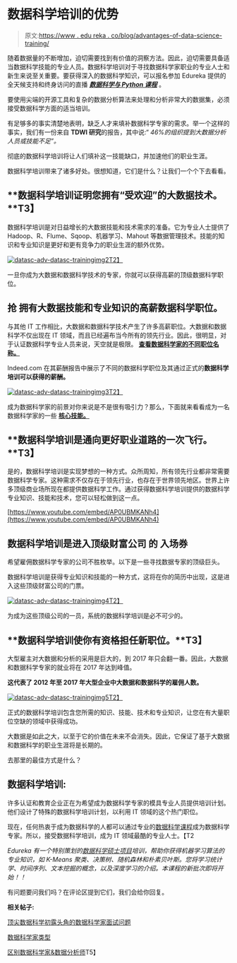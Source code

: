 # 数据科学培训的优势

> 原文:[https://www . edu reka . co/blog/advantages-of-data-science-training/](https://www.edureka.co/blog/advantages-of-data-science-training/)

随着数据量的不断增加，迫切需要找到有价值的洞察方法。因此，迫切需要具备适当数据科学技能的专业人员。数据科学培训对于寻找数据科学家职业的专业人士和新生来说至关重要。要获得深入的数据科学知识，可以报名参加 Edureka 提供的全天候支持和终身访问的直播 [***数据科学与 Python 课程***](https://www.edureka.co/data-science-python-certification-course) 。

要使用尖端的开源工具和复杂的数据分析算法来处理和分析非常大的数据集，必须接受数据科学方面的适当培训。

有足够多的事实清楚地表明，缺乏人才来填补数据科学专家的需求。举一个这样的事实，我们有一份来自 **TDWI 研究**的报告，其中说:“ *46%的组织提到大数据分析人员或技能不足”。*

彻底的数据科学培训将让人们填补这一技能缺口，并加速他们的职业生涯。

数据科学培训带来了诸多好处。很想知道，它们是什么？让我们一个个下去看看。

## **数据科学培训证明您拥有“受欢迎”的大数据技术。**T3】

数据科学培训是对日益增长的大数据技能和技术需求的准备。它为专业人士提供了 Hadoop、R、Flume、Sqoop、机器学习、Mahout 等数据管理技术。技能的知识和专业知识是更好和更有竞争力的职业生涯的额外优势。

[![datasc-adv-datasc-trainingimg2](../Images/490ad0682dd8c884797a10c02dc60eb7.png)T2】](https://cdn.edureka.co/blog/wp-content/uploads/2014/04/datasc-adv-datasc-trainingimg2.jpg)

一旦你成为大数据和数据科学技术的专家，你就可以获得高薪的顶级数据科学职位。

## **抢** **拥有大数据技能和专业知识的高薪数据科学职位。**

与其他 IT 工作相比，大数据和数据科学技术产生了许多高薪职位。大数据和数据科学不仅出现在 IT 领域，而且已经遍布当今所有的领先行业。因此，很明显，对于认证数据科学专业人员来说，天空就是极限。 [**查看数据科学家的不同职位名称。**](https://www.edureka.co/blog/job-titles-for-data-scientists/)

Indeed.com 在其薪酬报告中展示了不同的数据科学职位及其通过正式的**数据科学培训可以获得的薪酬。**

[![datasc-adv-datasc-trainingimg3](../Images/dc20dce6123d1694f00db6a175fab458.png)T2】](https://cdn.edureka.co/blog/wp-content/uploads/2014/04/datasc-adv-datasc-trainingimg3.jpg)

成为数据科学家的前景对你来说是不是很有吸引力？那么，下面就来看看成为一名数据科学家的一些 [**核心技能。**](https://www.edureka.co/blog/core-data-scientist-skills/)

## **数据科学培训是通向更好职业道路的一次飞行。**T3】

是的，数据科学培训是实现梦想的一种方式。众所周知，所有领先行业都非常需要数据科学专家。这种需求不仅存在于领先行业，也存在于世界领先地区。世界上许多顶级商业场所现在都提供数据科学工作。通过获得数据科学培训提供的数据科学专业知识、技能和技术，您可以轻松做到这一点。

[https://www.youtube.com/embed/AP0UBMKANh4](https://www.youtube.com/embed/AP0UBMKANh4)

## **数据科学培训是进入顶级财富公司** 的 **入场券**

希望雇佣数据科学专家的公司不胜枚举。以下是一些寻找数据专家的顶级巨头。

数据科学培训是获得专业知识和技能的一种方式，这将在你的简历中出现，这是进入这些顶级财富公司的门票。

[![datasc-adv-datasc-trainingimg4](../Images/cbb1b351c5b6c2d54f332a6058938083.png)T2】](https://cdn.edureka.co/blog/wp-content/uploads/2014/04/datasc-adv-datasc-trainingimg4.png)

为成为这些顶级公司的一员，系统的数据科学培训是必不可少的。

## **数据科学培训使你有资格担任新职位。**T3】

大型雇主对大数据和分析的采用是巨大的，到 2017 年只会翻一番。因此，大数据和数据科学专家的就业将在 2017 年达到峰值。

**这代表了 2012 年至 2017 年大型企业中大数据和数据科学的雇佣人数。**

[![datasc-adv-datasc-trainingimg5](../Images/b3d9cdf5121ac5aa1405795c0ac0ca67.png)T2】](https://cdn.edureka.co/blog/wp-content/uploads/2014/04/datasc-adv-datasc-trainingimg5.png)

正式的数据科学培训包含您所需的知识、技能、技术和专业知识，让您在有大量职位空缺的领域中获得成功。

大数据是如此之大，以至于它的价值在未来不会消失。因此，它保证了基于大数据和数据科学的职业生涯将是长期的。

去那里的最佳方式是什么？

## **数据科学培训:**

许多认证和教育企业正在为希望成为数据科学专家的模具专业人员提供培训计划。他们设计了特殊的数据科学培训计划，以利用 IT 领域的这个热门职位。

现在，任何热衷于成为数据科学的人都可以通过专业的[数据科学课程](https://www.edureka.co/executive-programs/advanced-program-data-science-course-iitg)成为数据科学专家。所以，接受数据科学培训，成为 IT 领域最酷的专业人士。【T2

*Edureka 有一个特别策划的[数据科学硕士项目](https://www.edureka.co/masters-program/data-scientist-certification)培训，帮助你获得机器学习算法的专业知识，如 K-Means 聚类、决策树、随机森林和朴素贝叶斯。您将学习统计学、时间序列、文本挖掘的概念，以及深度学习的介绍。本课程的新批次即将开始！！*

有问题要问我们吗？在评论区提到它们，我们会给你回复。

**相关帖子:**

[顶尖数据科学初露头角的数据科学家面试问题](https://www.edureka.co/blog/interview-questions/data-science-interview-questions/ "Top Data Science interview questions")

[数据科学家类型](https://www.edureka.co/blog/types-of-data-scientists/)

[区别数据科学家&数据分析师](https://www.edureka.co/blog/difference-between-data-scientist-and-data-analyst/)T5】